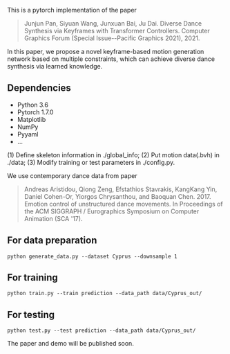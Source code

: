 This is a pytorch implementation of the paper

>  Junjun Pan, Siyuan Wang, Junxuan Bai,  Ju Dai. Diverse Dance Synthesis via Keyframes with Transformer Controllers. Computer Graphics Forum (Special Issue--Pacific Graphics 2021), 2021.

In this paper, we propose a novel keyframe-based motion generation network based on multiple constraints, which can achieve diverse dance synthesis via learned knowledge.

## Dependencies

- Python 3.6
- Pytorch 1.7.0
- Matplotlib
- NumPy
- Pyyaml
- ...

(1) Define skeleton information in ./global_info; (2) Put motion data(.bvh) in ./data; (3) Modify training or test parameters in ./config.py.

We use contemporary dance data from paper 

> Andreas Aristidou, Qiong Zeng, Efstathios Stavrakis, KangKang Yin, Daniel Cohen-Or, Yiorgos Chrysanthou, and Baoquan Chen. 2017. Emotion control of unstructured dance movements. In Proceedings of the ACM SIGGRAPH / Eurographics Symposium on Computer Animation (SCA '17).

## For data preparation

```
python generate_data.py --dataset Cyprus --downsample 1
```

## For training

```
python train.py --train prediction --data_path data/Cyprus_out/
```

## For testing

```
python test.py --test prediction --data_path data/Cyprus_out/
```



The paper and demo will be published soon.



